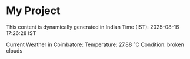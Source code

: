 # My Project

This content is dynamically generated in Indian Time (IST): 2025-08-16 17:26:28 IST


Current Weather in Coimbatore:
Temperature: 27.88 °C
Condition: broken clouds
